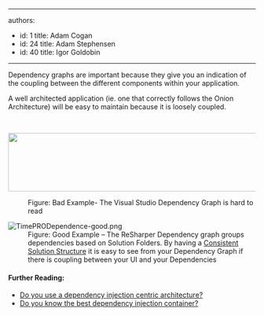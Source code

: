 

---
authors:
  - id: 1
    title: Adam Cogan
  - id: 24
    title: Adam Stephensen
  - id: 40
    title: Igor Goldobin
---




<span class='intro'> <p>​Dependency graphs are important because they give you an indication of the coupling between the different components within your application.</p><p>
A well architected application (ie. one that correctly follows the Onion Architecture) will be easy to maintain because it is loosely coupled.</p>
 </span>

​​<dl class="badImage"><dt> 
      <img src="/PublishingImages/TimePRODependence.png" class="ssw-rteStyle-ImageArea" alt="" style="height&#58;119px;width&#58;620px;" /> 
   </dt><dd>Figure&#58; Bad Example- The Visual Studio Dependency Graph is hard to read</dd></dl><dl class="goodImage"><dt> 
      <img src="/PublishingImages/TimePRODependence-good.png" class="ssw-rteStyle-ImageArea" alt="TimePRODependence-good.png" /> 
   </dt><dd>Figure&#58; Good Example – The ReSharper Dependency graph groups dependencies based on Solution Folders. By having a 
      <a href="/do-you-have-a-consistent-net-solution-structure">Consistent Solution Structure</a> it is easy to see from your Dependency Graph if there is coupling between your UI and your Dependencies</dd></dl><h4>Further Reading&#58;</h4><ul><li>
      <a href="/do-you-use-a-dependency-injection-centric-architecture">Do you use a dependency injection centric architecture?</a></li><li>
      <a href="/Pages/Do-You-Know-the-Best-Dependency-Injection-Container.aspx">Do you know the best dependency injection container?</a>​</li></ul>


